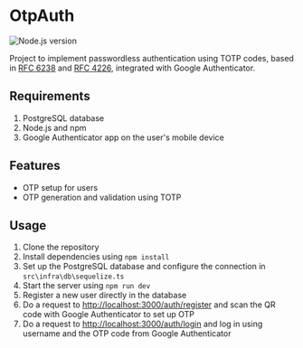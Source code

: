 # OtpAuth

![Node.js version](https://img.shields.io/badge/Node.js-24.4.1-green)

Project to implement passwordless authentication using TOTP codes, based in [RFC 6238](https://datatracker.ietf.org/doc/html/rfc6238) and [RFC 4226](https://datatracker.ietf.org/doc/html/rfc4226), integrated with Google Authenticator.

## Requirements

1. PostgreSQL database
2. Node.js and npm
3. Google Authenticator app on the user's mobile device

## Features

- OTP setup for users
- OTP generation and validation using TOTP

## Usage

1. Clone the repository
2. Install dependencies using `npm install`
3. Set up the PostgreSQL database and configure the connection in `src\infra\db\sequelize.ts`
4. Start the server using `npm run dev`
5. Register a new user directly in the database
6. Do a request to <http://localhost:3000/auth/register> and scan the QR code with Google Authenticator to set up OTP
7. Do a request to <http://localhost:3000/auth/login> and log in using username and the OTP code from Google Authenticator

